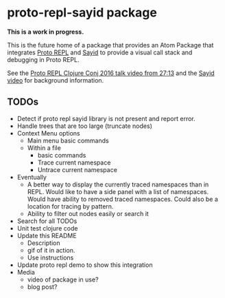 # proto-repl-sayid package

**This is a work in progress.**

This is the future home of a package that provides an Atom Package that integrates [Proto REPL](https://github.com/jasongilman/proto-repl) and [Sayid](https://github.com/bpiel/sayid) to provide a visual call stack and debugging in Proto REPL.

See the [Proto REPL Clojure Conj 2016 talk video from 27:13](https://youtu.be/buPPGxOnBnk?t=27m13s) and the [Sayid video](https://youtu.be/ipDhvd1NsmE) for background information.

## TODOs

* Detect if proto repl sayid library is not present and report error.
* Handle trees that are too large (truncate nodes)
* Context Menu options
  * Main menu basic commands
  * Within a file
    * basic commands
    * Trace current namespace
    * Untrace current namespace
* Eventually
  * A better way to display the currently traced namespaces than in REPL. Would like to have a side panel with a list of namespaces. Would have ability to removed traced namespaces. Could also be a location for tracing by pattern.
  * Ability to filter out nodes easily or search it
* Search for all TODOs
* Unit test clojure code
* Update this README
  * Description
  * gif of it in action.
  * Use instructions
* Update proto repl demo to show this integration
* Media
  * video of package in use?
  * blog post?
